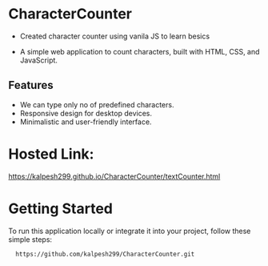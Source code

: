 # CharacterCounter

* Created character counter using vanila JS to learn besics

* A simple web application to count characters, built with HTML, CSS, and JavaScript.

## Features

- We can type only no of predefined characters.
- Responsive design for desktop devices.
- Minimalistic and user-friendly interface.

# Hosted Link:
https://kalpesh299.github.io/CharacterCounter/textCounter.html

# Getting Started

To run this application locally or integrate it into your project, follow these simple steps:
 ```bash
   https://github.com/kalpesh299/CharacterCounter.git
